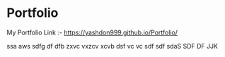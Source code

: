 # Portfolio
My Portfolio Link :-
https://yashdon999.github.io/Portfolio/

ssa
aws
sdfg
df
dfb
zxvc
vxzcv
xcvb
dsf
vc
vc
sdf
sdf
sdaS
SDF
DF
JJK
